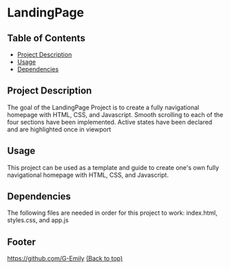 # LandingPage
## Table of Contents
- [Project Description](#project-description)
- [Usage](#usage)
- [Dependencies](#dependencies)
## Project Description
The goal of the LandingPage Project is to create a fully navigational homepage with HTML, CSS, and Javascript. Smooth scrolling to each of the four sections have been implemented. Active states have been declared and are highlighted once in viewport
## Usage
This project can be used as a template and guide to create one's own fully navigational homepage with HTML, CSS, and Javascript.
## Dependencies
The following files are needed in order for this project to work: index.html, styles.css, and app.js
## Footer
https://github.com/G-Emily
[(Back to top)](#table-of-contents)
